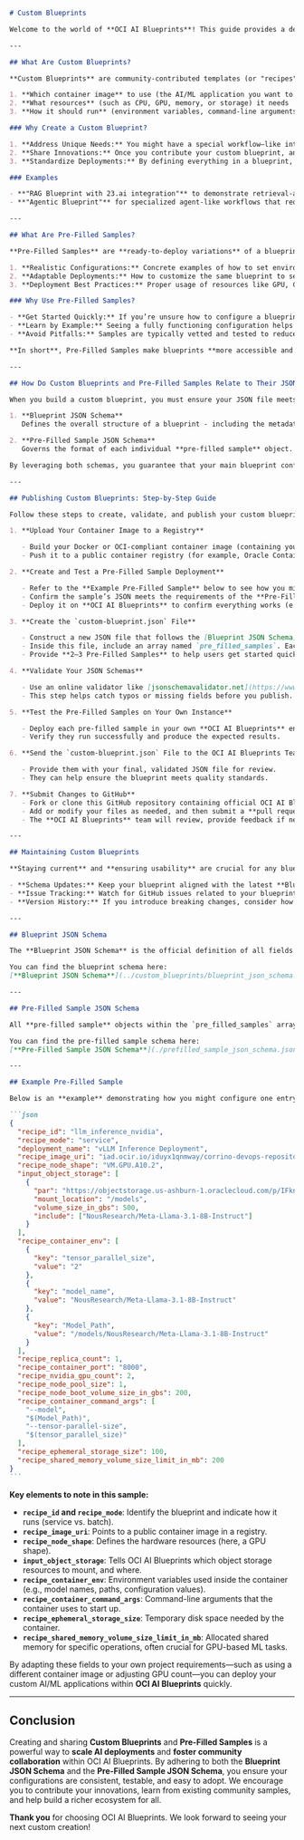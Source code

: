 ````markdown
# Custom Blueprints

Welcome to the world of **OCI AI Blueprints**! This guide provides a detailed walkthrough on how to create, publish, and maintain custom blueprints. By the end, you will understand how custom blueprints, pre-filled samples, and the associated JSON schemas all come together to streamline AI deployments on Oracle Cloud Infrastructure (OCI).

---

## What Are Custom Blueprints?

**Custom Blueprints** are community-contributed templates (or "recipes") designed to handle specialized AI/ML use cases. Think of each blueprint as a **reusable and shareable** configuration that defines:

1. **Which container image** to use (the AI/ML application you want to run)
2. **What resources** (such as CPU, GPU, memory, or storage) it needs
3. **How it should run** (environment variables, command-line arguments, ports, replicas, etc.)

### Why Create a Custom Blueprint?

1. **Address Unique Needs:** You might have a special workflow—like integrating a third-party API or needing a particular AI framework—that no existing blueprint covers. Creating a custom blueprint solves that problem.
2. **Share Innovations:** Once you contribute your custom blueprint, anyone using **OCI AI Blueprints** can benefit. The entire community can learn from and build upon your solution.
3. **Standardize Deployments:** By defining everything in a blueprint, you ensure that teams deploy consistent, fully tested configurations without manual setup each time.

### Examples

- **"RAG Blueprint with 23.ai integration"** to demonstrate retrieval-augmented generation using an external service.
- **"Agentic Blueprint"** for specialized agent-like workflows that require advanced orchestration.

---

## What Are Pre-Filled Samples?

**Pre-Filled Samples** are **ready-to-deploy variations** of a blueprint. While a blueprint outlines the general structure of a deployment, a pre-filled sample provides **specific, pre-configured parameters**. Think of it as a “sample recipe” that demonstrates:

1. **Realistic Configurations:** Concrete examples of how to set environment variables, arguments, and other options.
2. **Adaptable Deployments:** How to customize the same blueprint to serve different models, data sets, or resource requirements.
3. **Deployment Best Practices:** Proper usage of resources like GPU, CPU, and disk volumes for optimal performance.

### Why Use Pre-Filled Samples?

- **Get Started Quickly:** If you’re unsure how to configure a blueprint, start with a sample that has working defaults.
- **Learn by Example:** Seeing a fully functioning configuration helps you understand how the blueprint’s parameters work.
- **Avoid Pitfalls:** Samples are typically vetted and tested to reduce common mistakes or misconfigurations.

**In short**, Pre-Filled Samples make blueprints **more accessible and easier to adapt** to your own needs.

---

## How Do Custom Blueprints and Pre-Filled Samples Relate to Their JSON Schemas?

When you build a custom blueprint, you must ensure your JSON file meets the specifications of the **Blueprint JSON Schema**. Within that same JSON file, there is an array called `pre_filled_samples`—each element of which is defined by the **Pre-Filled Sample JSON Schema**.

1. **Blueprint JSON Schema**  
   Defines the overall structure of a blueprint - including the metadata for the blueprint and the pre-filled samples (an array of pre-filled sample json objects).

2. **Pre-Filled Sample JSON Schema**  
   Governs the format of each individual **pre-filled sample** object. All items in the `pre_filled_samples` array must conform to this schema. This ensures consistency and compatibility across different deployments.

By leveraging both schemas, you guarantee that your main blueprint configuration and the included pre-filled samples are recognized and supported by OCI AI Blueprints.

---

## Publishing Custom Blueprints: Step-by-Step Guide

Follow these steps to create, validate, and publish your custom blueprint. This process ensures that all relevant details align with the **Blueprint JSON Schema** and that your pre-filled samples align with the **Pre-Filled Sample JSON Schema**.

1. **Upload Your Container Image to a Registry**

   - Build your Docker or OCI-compliant container image (containing your AI/ML application).
   - Push it to a public container registry (for example, Oracle Container Registry, Docker Hub, or any registry you choose), ensuring others can pull it.

2. **Create and Test a Pre-Filled Sample Deployment**

   - Refer to the **Example Pre-Filled Sample** below to see how you might structure your JSON.
   - Confirm the sample’s JSON meets the requirements of the **Pre-Filled Sample JSON Schema**.
   - Deploy it on **OCI AI Blueprints** to confirm everything works (e.g., the container runs, the resources are allocated properly, etc.).

3. **Create the `custom-blueprint.json` File**

   - Construct a new JSON file that follows the [Blueprint JSON Schema](../custom_blueprints/blueprint_json_schema.json).
   - Inside this file, include an array named `pre_filled_samples`. Each entry in that array must adhere to the [Pre-Filled Sample JSON Schema](./prefilled_sample_json_schema.json).
   - Provide **2–3 Pre-Filled Samples** to help users get started quickly.

4. **Validate Your JSON Schemas**

   - Use an online validator like [jsonschemavalidator.net](https://www.jsonschemavalidator.net/) to confirm the overall blueprint JSON meets the **Blueprint JSON Schema**, and each sample in `pre_filled_samples` meets the **Pre-Filled Sample JSON Schema**.
   - This step helps catch typos or missing fields before you publish.

5. **Test the Pre-Filled Samples on Your Own Instance**

   - Deploy each pre-filled sample in your own **OCI AI Blueprints** environment.
   - Verify they run successfully and produce the expected results.

6. **Send the `custom-blueprint.json` File to the OCI AI Blueprints Team**

   - Provide them with your final, validated JSON file for review.
   - They can help ensure the blueprint meets quality standards.

7. **Submit Changes to GitHub**
   - Fork or clone this GitHub repository containing official OCI AI Blueprints.
   - Add or modify your files as needed, and then submit a **pull request**.
   - The **OCI AI Blueprints** team will review, provide feedback if necessary, and merge your changes once approved.

---

## Maintaining Custom Blueprints

**Staying current** and **ensuring usability** are crucial for any blueprint:

- **Schema Updates:** Keep your blueprint aligned with the latest **Blueprint JSON Schema** and ensure your pre-filled samples follow the **Pre-Filled Sample JSON Schema** if new fields or deprecations occur.
- **Issue Tracking:** Watch for GitHub issues related to your blueprint—bugs, feature requests, or improvements—and address them promptly.
- **Version History:** If you introduce breaking changes, consider how to maintain backward compatibility or document upgrade steps for existing users.

---

## Blueprint JSON Schema

The **Blueprint JSON Schema** is the official definition of all fields a blueprint must include, such as `recipe_id`, `recipe_mode`, `recipe_image_uri`, and more. It also requires that any `pre_filled_samples` array reference separate schemas for each item in that array.

You can find the blueprint schema here:  
[**Blueprint JSON Schema**](../custom_blueprints/blueprint_json_schema.json)

---

## Pre-Filled Sample JSON Schema

All **pre-filled sample** objects within the `pre_filled_samples` array of your blueprint must conform to the **Pre-Filled Sample JSON Schema**. This schema dictates exactly which fields a valid pre-filled sample must include (e.g., `deployment_name`, `recipe_node_shape`, environment variables, etc.).

You can find the pre-filled sample schema here:  
[**Pre-Filled Sample JSON Schema**](./prefilled_sample_json_schema.json)

---

## Example Pre-Filled Sample

Below is an **example** demonstrating how you might configure one entry in the `pre_filled_samples` array of your custom blueprint. It targets vLLM inference on an NVIDIA GPU shape:

```json
{
  "recipe_id": "llm_inference_nvidia",
  "recipe_mode": "service",
  "deployment_name": "vLLM Inference Deployment",
  "recipe_image_uri": "iad.ocir.io/iduyx1qnmway/corrino-devops-repository:vllmv0.6.2",
  "recipe_node_shape": "VM.GPU.A10.2",
  "input_object_storage": [
    {
      "par": "https://objectstorage.us-ashburn-1.oraclecloud.com/p/IFknABDAjiiF5LATogUbRCcVQ9KL6aFUC1j-P5NSeUcaB2lntXLaR935rxa-E-u1/n/iduyx1qnmway/b/corrino_hf_oss_models/o/",
      "mount_location": "/models",
      "volume_size_in_gbs": 500,
      "include": ["NousResearch/Meta-Llama-3.1-8B-Instruct"]
    }
  ],
  "recipe_container_env": [
    {
      "key": "tensor_parallel_size",
      "value": "2"
    },
    {
      "key": "model_name",
      "value": "NousResearch/Meta-Llama-3.1-8B-Instruct"
    },
    {
      "key": "Model_Path",
      "value": "/models/NousResearch/Meta-Llama-3.1-8B-Instruct"
    }
  ],
  "recipe_replica_count": 1,
  "recipe_container_port": "8000",
  "recipe_nvidia_gpu_count": 2,
  "recipe_node_pool_size": 1,
  "recipe_node_boot_volume_size_in_gbs": 200,
  "recipe_container_command_args": [
    "--model",
    "$(Model_Path)",
    "--tensor-parallel-size",
    "$(tensor_parallel_size)"
  ],
  "recipe_ephemeral_storage_size": 100,
  "recipe_shared_memory_volume_size_limit_in_mb": 200
}
```
````

**Key elements to note in this sample:**

- **`recipe_id` and `recipe_mode`**: Identify the blueprint and indicate how it runs (service vs. batch).
- **`recipe_image_uri`**: Points to a public container image in a registry.
- **`recipe_node_shape`**: Defines the hardware resources (here, a GPU shape).
- **`input_object_storage`**: Tells OCI AI Blueprints which object storage resources to mount, and where.
- **`recipe_container_env`**: Environment variables used inside the container (e.g., model names, paths, configuration values).
- **`recipe_container_command_args`**: Command-line arguments that the container uses to start up.
- **`recipe_ephemeral_storage_size`**: Temporary disk space needed by the container.
- **`recipe_shared_memory_volume_size_limit_in_mb`**: Allocated shared memory for specific operations, often crucial for GPU-based ML tasks.

By adapting these fields to your own project requirements—such as using a different container image or adjusting GPU count—you can deploy your custom AI/ML applications within **OCI AI Blueprints** quickly.

---

## Conclusion

Creating and sharing **Custom Blueprints** and **Pre-Filled Samples** is a powerful way to **scale AI deployments** and **foster community collaboration** within OCI AI Blueprints. By adhering to both the **Blueprint JSON Schema** and the **Pre-Filled Sample JSON Schema**, you ensure your configurations are consistent, testable, and easy to adopt. We encourage you to contribute your innovations, learn from existing community samples, and help build a richer ecosystem for all.

**Thank you** for choosing OCI AI Blueprints. We look forward to seeing your next custom creation!

```

```
